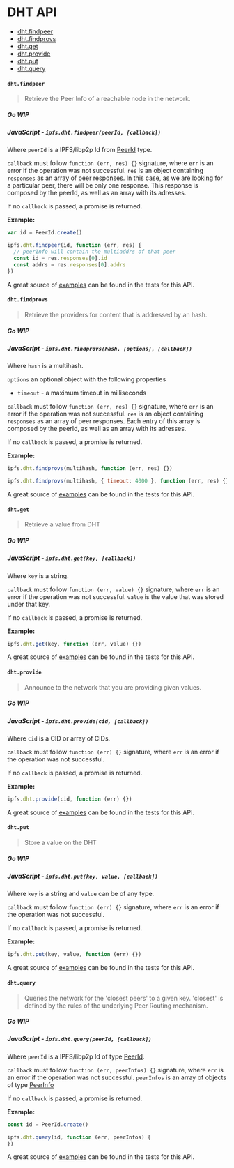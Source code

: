 # DHT API

* [dht.findpeer](#dhtfindpeer)
* [dht.findprovs](#dhtfindprovs)
* [dht.get](#dhtget)
* [dht.provide](#dhtprovide)
* [dht.put](#dhtput)
* [dht.query](#dhtquery)

#### `dht.findpeer`

> Retrieve the Peer Info of a reachable node in the network.

##### Go **WIP**

##### JavaScript - `ipfs.dht.findpeer(peerId, [callback])`

Where `peerId` is a IPFS/libp2p Id from [PeerId](https://github.com/libp2p/js-peer-id) type.

`callback` must follow `function (err, res) {}` signature, where `err` is an error if the operation was not successful. `res` is an object containing `responses` as an array of peer responses. In this case, as we are looking for a particular peer, there will be only one response. This response is composed by the peerId, as well as an array with its adresses.

If no `callback` is passed, a promise is returned.

**Example:**

```JavaScript
var id = PeerId.create()

ipfs.dht.findpeer(id, function (err, res) {
  // peerInfo will contain the multiaddrs of that peer
  const id = res.responses[0].id
  const addrs = res.responses[0].addrs
})
```

A great source of [examples][] can be found in the tests for this API.

#### `dht.findprovs`

> Retrieve the providers for content that is addressed by an hash.

##### Go **WIP**

##### JavaScript - `ipfs.dht.findprovs(hash, [options], [callback])`

Where `hash` is a multihash.

`options` an optional object with the following properties
  - `timeout` - a maximum timeout in milliseconds

`callback` must follow `function (err, res) {}` signature, where `err` is an error if the operation was not successful. `res` is an object containing `responses` as an array of peer responses. Each entry of this array is composed by the peerId, as well as an array with its adresses.

If no `callback` is passed, a promise is returned.

**Example:**

```JavaScript
ipfs.dht.findprovs(multihash, function (err, res) {})

ipfs.dht.findprovs(multihash, { timeout: 4000 }, function (err, res) {})
```

A great source of [examples][] can be found in the tests for this API.

#### `dht.get`

> Retrieve a value from DHT

##### Go **WIP**

##### JavaScript - `ipfs.dht.get(key, [callback])`

Where `key` is a string.

`callback` must follow `function (err, value) {}` signature, where `err` is an error if the operation was not successful. `value` is the value that was stored under that key.

If no `callback` is passed, a promise is returned.

**Example:**

```JavaScript
ipfs.dht.get(key, function (err, value) {})
```

A great source of [examples][] can be found in the tests for this API.

#### `dht.provide`

> Announce to the network that you are providing given values.

##### Go **WIP**

##### JavaScript - `ipfs.dht.provide(cid, [callback])`

Where `cid` is a CID or array of CIDs.

`callback` must follow `function (err) {}` signature, where `err` is an error if the operation was not successful.

If no `callback` is passed, a promise is returned.

**Example:**

```JavaScript
ipfs.dht.provide(cid, function (err) {})
```

A great source of [examples][] can be found in the tests for this API.

#### `dht.put`

> Store a value on the DHT

##### Go **WIP**

##### JavaScript - `ipfs.dht.put(key, value, [callback])`

Where `key` is a string and `value` can be of any type.

`callback` must follow `function (err) {}` signature, where `err` is an error if the operation was not successful.

If no `callback` is passed, a promise is returned.

**Example:**

```JavaScript
ipfs.dht.put(key, value, function (err) {})
```

A great source of [examples][] can be found in the tests for this API.

#### `dht.query`

> Queries the network for the 'closest peers' to a given key. 'closest' is defined by the rules of the underlying Peer Routing mechanism.

##### Go **WIP**

##### JavaScript - `ipfs.dht.query(peerId, [callback])`

Where `peerId` is a IPFS/libp2p Id of type [PeerId](https://github.com/libp2p/js-peer-id).

`callback` must follow `function (err, peerInfos) {}` signature, where `err` is an error if the operation was not successful. `peerInfos` is an array of objects of type [PeerInfo](https://github.com/libp2p/js-peer-info)

If no `callback` is passed, a promise is returned.

**Example:**

```JavaScript
const id = PeerId.create()

ipfs.dht.query(id, function (err, peerInfos) {
})
```

A great source of [examples][] can be found in the tests for this API.

[examples]: https://github.com/ipfs/interface-ipfs-core/blob/master/js/src/dht
